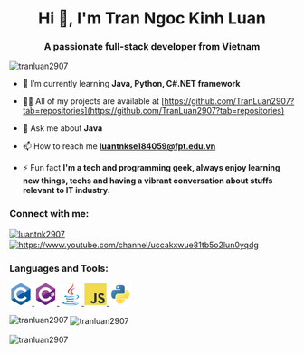 <h1 align="center">Hi 👋, I'm Tran Ngoc Kinh Luan</h1>
<h3 align="center">A passionate full-stack developer from Vietnam</h3>

<p align="left"> <img src="https://komarev.com/ghpvc/?username=tranluan2907&label=Profile%20views&color=0e75b6&style=flat" alt="tranluan2907" /> </p>

- 🌱 I’m currently learning **Java, Python, C#.NET framework**

- 👨‍💻 All of my projects are available at [https://github.com/TranLuan2907?tab=repositories](https://github.com/TranLuan2907?tab=repositories)

- 💬 Ask me about **Java**

- 📫 How to reach me **luantnkse184059@fpt.edu.vn**

- ⚡ Fun fact **I'm a tech and programming geek, always enjoy learning new things, techs and having a vibrant conversation about stuffs relevant to IT industry.**

<h3 align="left">Connect with me:</h3>
<p align="left">
<a href="https://linkedin.com/in/luantnk0729" target="blank"><img align="center" src="https://raw.githubusercontent.com/rahuldkjain/github-profile-readme-generator/master/src/images/icons/Social/linked-in-alt.svg" alt="luantnk2907" height="30" width="40" /></a>
<a href="https://www.youtube.com/c/https://www.youtube.com/channel/uccakxwue81tb5o2lun0yqdg" target="blank"><img align="center" src="https://raw.githubusercontent.com/rahuldkjain/github-profile-readme-generator/master/src/images/icons/Social/youtube.svg" alt="https://www.youtube.com/channel/uccakxwue81tb5o2lun0yqdg" height="30" width="40" /></a>
</p>

<h3 align="left">Languages and Tools:</h3>
<p align="left"> <a href="https://www.cprogramming.com/" target="_blank" rel="noreferrer"> <img src="https://raw.githubusercontent.com/devicons/devicon/master/icons/c/c-original.svg" alt="c" width="40" height="40"/> </a> <a href="https://www.w3schools.com/cs/" target="_blank" rel="noreferrer"> <img src="https://raw.githubusercontent.com/devicons/devicon/master/icons/csharp/csharp-original.svg" alt="csharp" width="40" height="40"/> </a> <a href="https://www.java.com" target="_blank" rel="noreferrer"> <img src="https://raw.githubusercontent.com/devicons/devicon/master/icons/java/java-original.svg" alt="java" width="40" height="40"/> </a> <a href="https://developer.mozilla.org/en-US/docs/Web/JavaScript" target="_blank" rel="noreferrer"> <img src="https://raw.githubusercontent.com/devicons/devicon/master/icons/javascript/javascript-original.svg" alt="javascript" width="40" height="40"/> </a> <a href="https://www.python.org" target="_blank" rel="noreferrer"> <img src="https://raw.githubusercontent.com/devicons/devicon/master/icons/python/python-original.svg" alt="python" width="40" height="40"/> </a> </p>

<p><img align="left" src="https://github-readme-stats.vercel.app/api/top-langs?username=tranluan2907&show_icons=true&locale=en&layout=compact" alt="tranluan2907" /></p>

<p>&nbsp;<img align="center" src="https://github-readme-stats.vercel.app/api?username=tranluan2907&show_icons=true&locale=en" alt="tranluan2907" /></p>

<p><img align="center" src="https://github-readme-streak-stats.herokuapp.com/?user=tranluan2907&" alt="tranluan2907" /></p>
